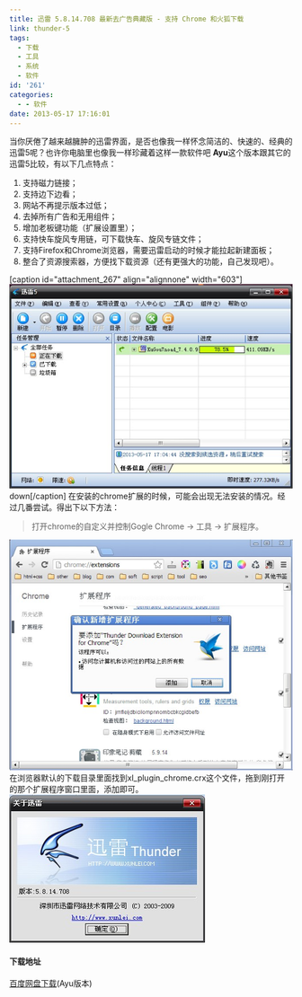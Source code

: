 ```yaml
---
title: 迅雷 5.8.14.708 最新去广告典藏版 - 支持 Chrome 和火狐下载
link: thunder-5
tags:
  - 下载
  - 工具
  - 系统
  - 软件
id: '261'
categories:
  - - 软件
date: 2013-05-17 17:16:01
---
```


当你厌倦了越来越臃肿的迅雷界面，是否也像我一样怀念简洁的、快速的、经典的迅雷5呢？也许你电脑里也像我一样珍藏着这样一款软件吧 **Ayu**这个版本跟其它的迅雷5比较，有以下几点特点：

1.  支持磁力链接；
2.  支持边下边看；
3.  网站不再提示版本过低；
4.  去掉所有广告和无用组件；
5.  增加老板键功能（扩展设置里）；
6.  支持快车旋风专用链，可下载快车、旋风专链文件；
7.  支持Firefox和Chrome浏览器，需要迅雷启动的时候才能拉起新建面板；
8.  整合了资源搜索器，方便找下载资源（还有更强大的功能，自己发现吧）。

\[caption id="attachment\_267" align="alignnone" width="603"\][![down](../images/uploads/2013/05/down.jpg)](../images/uploads/2013/05/down.jpg) down\[/caption\] 在安装的chrome扩展的时候，可能会出现无法安装的情况。经过几番尝试。得出下以下方法：

> 打开chrome的自定义并控制Gogle Chrome -> 工具 -> 扩展程序。

[![Plus-chrome](../images/uploads/2013/05/Plus-chrome.jpg)](../images/uploads/2013/05/Plus-chrome.jpg) 在浏览器默认的下载目录里面找到xl\_plugin\_chrome.crx这个文件，拖到刚打开的那个扩展程序窗口里面，添加即可。 [![Version](../images/uploads/2013/05/Version.jpg)](../images/uploads/2013/05/Version.jpg)

#### 下载地址

[百度网盘下载](http://pan.baidu.com/share/link?shareid=563179&uk=721985860 "百度网盘下载")(Ayu版本)
